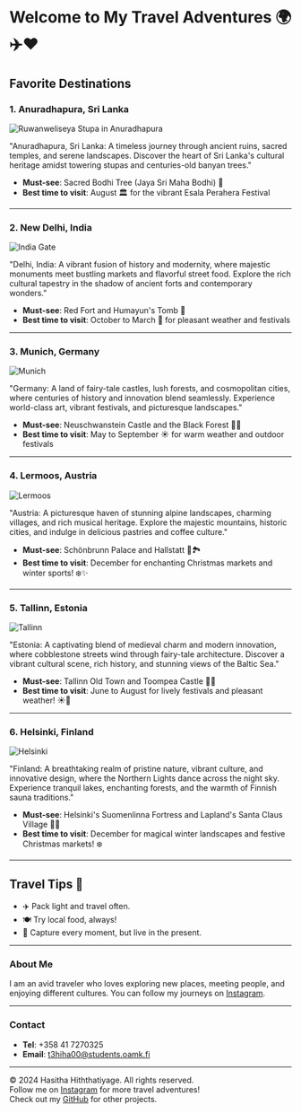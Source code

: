 # Welcome to My Travel Adventures 🌍✈️❤️

## Favorite Destinations

### 1. **Anuradhapura, Sri Lanka**
![Ruwanweliseya Stupa in Anuradhapura](Anuradhapura_Sri_Lanka.jpg)

"Anuradhapura, Sri Lanka: A timeless journey through ancient ruins, sacred temples, and serene landscapes. Discover the heart of Sri Lanka's cultural heritage amidst towering stupas and centuries-old banyan trees."

- **Must-see**: Sacred Bodhi Tree (Jaya Sri Maha Bodhi) 🌳 
- **Best time to visit**: August 🏛️ for the vibrant Esala Perahera Festival

---

### 2. **New Delhi, India**
![India Gate](./Delhi_India.jpg)

"Delhi, India: A vibrant fusion of history and modernity, where majestic monuments meet bustling markets and flavorful street food. Explore the rich cultural tapestry in the shadow of ancient forts and contemporary wonders."

- **Must-see**: Red Fort and Humayun's Tomb 🕌
- **Best time to visit**: October to March 🌸 for pleasant weather and festivals

---

### 3. **Munich, Germany**
![Munich](Schwangau_Germany.jpg)

"Germany: A land of fairy-tale castles, lush forests, and cosmopolitan cities, where centuries of history and innovation blend seamlessly. Experience world-class art, vibrant festivals, and picturesque landscapes."

- **Must-see**: Neuschwanstein Castle and the Black Forest 🏰🌲
- **Best time to visit**: May to September ☀️ for warm weather and outdoor festivals

---

### 4. **Lermoos, Austria**
![Lermoos](Lermoos_Austria.jpg)

"Austria: A picturesque haven of stunning alpine landscapes, charming villages, and rich musical heritage. Explore the majestic mountains, historic cities, and indulge in delicious pastries and coffee culture."

- **Must-see**: Schönbrunn Palace and Hallstatt 🏰🏞️
- **Best time to visit**: December for enchanting Christmas markets and winter sports! ❄️✨

---

### 5. **Tallinn, Estonia**
![Tallinn](Tallinn_Estonia.jpg)

"Estonia: A captivating blend of medieval charm and modern innovation, where cobblestone streets wind through fairy-tale architecture. Discover a vibrant cultural scene, rich history, and stunning views of the Baltic Sea."

- **Must-see**: Tallinn Old Town and Toompea Castle 🏰🌟
- **Best time to visit**: June to August for lively festivals and pleasant weather! ☀️🌼

---

### 6. **Helsinki, Finland**
![Helsinki](./IMG_5190.jpg)

"Finland: A breathtaking realm of pristine nature, vibrant culture, and innovative design, where the Northern Lights dance across the night sky. Experience tranquil lakes, enchanting forests, and the warmth of Finnish sauna traditions."

- **Must-see**: Helsinki's Suomenlinna Fortress and Lapland's Santa Claus Village 🎅🏰
- **Best time to visit**: December for magical winter landscapes and festive Christmas markets! ❄️

---

## Travel Tips 🧳

- ✈️ Pack light and travel often.
- 🍽️ Try local food, always!
- 📸 Capture every moment, but live in the present.

---

### About Me

I am an avid traveler who loves exploring new places, meeting people, and enjoying different cultures. You can follow my journeys on [Instagram](https://instagram.com/travelvithhasi/).

---


### Contact

- **Tel**: +358 41 7270325 
- **Email**: [t3hiha00@students.oamk.fi](mailto:t3hiha00@students.oamk.fi)

---
&copy; 2024 Hasitha Hiththatiyage. All rights reserved.  
Follow me on [Instagram](https://instagram.com/travelvithhasi/) for more travel adventures!  
Check out my [GitHub](https://github.com/hasiya89) for other projects.

